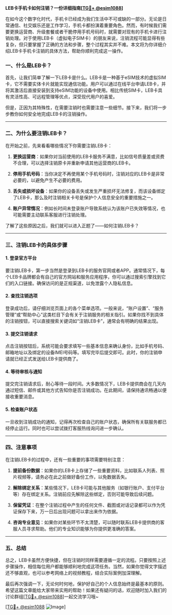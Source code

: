 **LEB卡手机卡如何注销？一份详细指南[[TG💪+ @esim1088](https://t.me/s/esim1088)]**

在如今这个数字化时代，手机卡已经成为我们生活中不可或缺的一部分。无论是日常通信、社交娱乐还是工作学习，手机卡都扮演着重要角色。然而，有时候我们需要更换运营商、升级套餐或者干脆停用手机号码时，就需要对现有的手机卡进行注销处理。对于使用LEB卡（虚拟电子SIM卡）的朋友来说，注销流程可能显得有些复杂，但只要掌握了正确的方法和步骤，整个过程其实并不难。本文将为你详细介绍LEB卡手机卡注销的具体方法，帮助你顺利完成这一操作。

### 一、什么是LEB卡？

首先，让我们简单了解一下LEB卡是什么。LEB卡是一种基于eSIM技术的虚拟SIM卡，它不需要实体卡片就能实现通信功能。用户可以通过在线平台申请LEB卡，并将其激活后直接安装到支持eSIM功能的设备中使用。相比传统SIM卡，LEB卡具有灵活性高、可远程管理等优点，深受现代用户的喜爱。

但是，正因为其特殊性，在需要注销时也需要注意一些细节。接下来，我们将一步步教你如何安全地完成LEB卡的注销操作。

---

### 二、为什么要注销LEB卡？

在开始之前，先来看看哪些情况下你需要注销LEB卡：

1. **更换运营商**：如果你对当前使用的LEB卡服务不满意，比如信号质量差或资费不合理，可以选择注销原卡并重新申请其他运营商的LEB卡。
   
2. **停用手机号码**：当你决定不再使用某个手机号码时，注销对应的LEB卡是非常必要的，以避免产生不必要的费用。

3. **丢失或损坏设备**：如果你的设备丢失或发生严重损坏无法修复，而该设备绑定了LEB卡，那么及时注销相关卡号是保护个人信息安全的重要措施之一。

4. **账户异常情况**：例如长时间未登录账户导致系统认为该账户已失效等情况，也可能需要主动联系客服进行注销处理。

了解了这些原因之后，我们就可以进入正题了——如何注销LEB卡？

---

### 三、注销LEB卡的具体步骤

#### 1. 登录官方平台
要注销LEB卡，第一步当然是登录到LEB卡的服务官网或者APP。通常情况下，每个LEB卡品牌都会有自己的官方网站和服务应用程序，你可以通过搜索引擎找到它们的入口链接。确保访问的是正规渠道，以免泄露个人隐私信息。

#### 2. 查找注销选项
登录成功后，请仔细浏览页面上的各个菜单选项。一般来说，“账户设置”、“服务管理”或“帮助中心”这类栏目下会有关于注销服务的相关指引。如果你找不到具体的注销按钮，可以直接搜索关键词如“注销LEB卡”，通常会有明确的结果出现。

#### 3. 提交注销请求
点击注销按钮后，系统可能会要求填写一些基本信息来确认身份，比如手机号码、邮箱地址以及绑定的设备IMEI号码等。填写完毕后提交即可。此时，你的注销申请就已经正式发送给LEB卡提供商了。

#### 4. 等待审核与通知
提交完注销请求后，耐心等待一段时间。大多数情况下，LEB卡提供商会在几天内通过短信、邮件或其他方式告知你是否注销成功。在此期间，请保持通讯畅通以便接收重要消息。

#### 5. 检查账户状态
一旦收到注销成功的通知，记得再次检查自己的账户状态，确保所有关联服务都已经停止运行。同时也可以尝试拨打客服热线询问进一步确认。

---

### 四、注意事项

在注销LEB卡的过程中，还有一些重要的事项需要特别注意：

1. **提前备份数据**：如果你的LEB卡上存储了一些重要资料，比如联系人列表、照片视频等，请务必在此之前做好备份工作，以免数据丢失。

2. **解除绑定关系**：某些情况下，LEB卡可能与其他服务（如银行账户、支付平台等）存在绑定关系。注销前应先解除这些绑定，否则可能导致后续问题。

3. **保留凭证**：在整个注销过程中产生的任何文件、截图或对话记录都可以作为凭证保存下来，万一日后出现问题可以拿出来作为依据。

4. **咨询专业意见**：如果你对某些环节不太清楚，可以随时联系LEB卡提供商的客服人员寻求帮助。他们的专业知识能够为你提供更准确的答案。

---

### 五、总结

总之，LEB卡虽然方便快捷，但在注销时同样需要遵循一定的流程。只要按照上述步骤操作，相信每位用户都能够顺利地完成这项任务。当然，如果你觉得文字描述还不够直观，也可以参考网络上的视频教程，结合实际案例加深理解。

最后再次强调一下，无论何时何地，保护好自己的个人信息始终是最基本的原则。希望这篇文章能给大家带来实用的帮助！如果还有疑问的话，欢迎随时加入我们的讨论群组[[TG💪+ @esim1088](https://t.me/s/esim1088)]一起交流学习哦~

[[TG💪+ @esim1088](https://t.me/s/esim1088) ![Image](https://i.postimg.cc/4NQfJmqS/Snipaste-2025-05-13-00-14-12.png)]